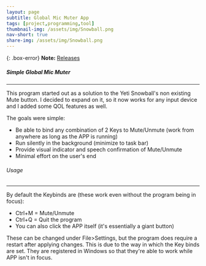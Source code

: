 ```yaml
---
layout: page
subtitle: Global Mic Muter App
tags: [project,programming,tool]
thumbnail-img: /assets/img/Snowball.png
nav-short: true
share-img: /assets/img/Snowball.png
---
```

{: .box-error}
**Note:** [Releases](https://github.com/Hoodstrats/SnowMute)

##### Simple Global Mic Muter
---
This program started out as a solution to the Yeti Snowball's non existing Mute button.
I decided to expand on it, so it now works for any input device and I added some QOL features as well. 

The goals were simple:
- Be able to bind any combination of 2 Keys to Mute/Unmute (work from anywhere as long as the APP is running)
- Run silently in the background (minimize to task bar)
- Provide visual indicator and speech confirmation of Mute/Unmute
- Minimal effort on the user's end

###### Usage

---

By default the Keybinds are (these work even without the program being in focus):
- Ctrl+M = Mute/Unmute
- Ctrl+Q = Quit the program 
- You can also click the APP itself (it's essentially a giant button)

These can be changed under File>Settings, but the program does require a restart after applying changes.
This is due to the way in which the Key binds are set. They are registered in Windows so that they're able to 
work while APP isn't in focus.